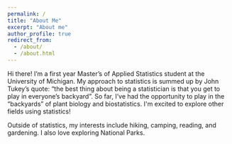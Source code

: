 ```yaml
---
permalink: /
title: "About Me"
excerpt: "About me"
author_profile: true
redirect_from: 
  - /about/
  - /about.html
---
```


Hi there! I’m a first year Master’s of Applied Statistics student at the University of Michigan. My approach to statistics is summed up by John Tukey’s quote: “the best thing about being a statistician is that you get to play in everyone’s backyard”. So far, I’ve had the opportunity to play in the “backyards” of plant biology and biostatistics. I'm excited to explore other fields using statistics!

Outside of statistics, my interests include hiking, camping, reading, and gardening. I also love exploring National Parks.



